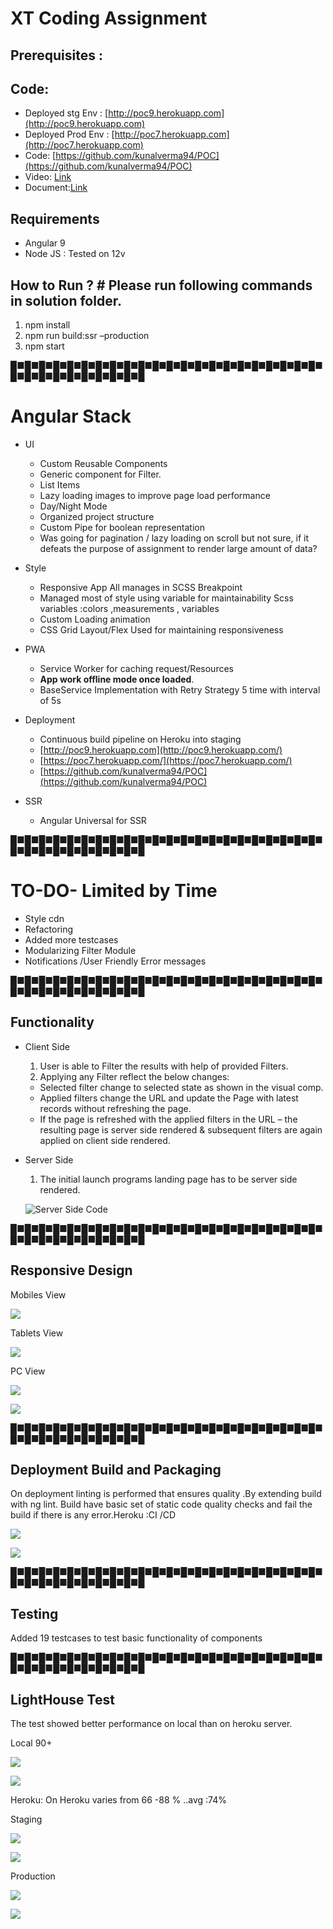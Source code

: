 # XT Coding Assignment

## Prerequisites :

## Code:

- Deployed stg Env : [http://poc9.herokuapp.com](http://poc9.herokuapp.com)
- Deployed Prod Env : [http://poc7.herokuapp.com](http://poc7.herokuapp.com)
- Code: [https://github.com/kunalverma94/POC](https://github.com/kunalverma94/POC)
- Video: [Link](https://raw.githubusercontent.com/kunalverma94/just4gag/master/poc/32ewd.mp4)
- Document:[Link](https://raw.githubusercontent.com/kunalverma94/just4gag/master/poc/XT%20Coding%20Assignment.docx)

## Requirements

- Angular 9
- Node JS : Tested on 12v

## How to Run ? # Please run following commands in solution folder.

1. npm install
2. npm run build:ssr –production
3. npm start

█■█■█■█■█■█■█■█■█■█■█■█■█■█■█■█■█■█■█■█■█■█■█■█■█■█■█■█■█■█■█■█

# Angular Stack

- UI
  - Custom Reusable Components
  - Generic component for Filter.
  - List Items
  - Lazy loading images to improve page load performance
  - Day/Night Mode
  - Organized project structure
  - Custom Pipe for boolean representation
  - Was going for pagination / lazy loading on scroll but not sure, if it defeats the purpose of assignment to render large amount of data?
- Style
  - Responsive App All manages in SCSS Breakpoint
  - Managed most of style using variable for maintainability Scss variables :colors ,measurements , variables
  - Custom Loading animation
  - CSS Grid Layout/Flex Used for maintaining responsiveness

- PWA
  - Service Worker for caching request/Resources
  - **App work offline mode once loaded**.
  - BaseService Implementation with Retry Strategy 5 time with interval of 5s

- Deployment
  - Continuous build pipeline on Heroku into staging
  - [http://poc9.herokuapp.com](http://poc9.herokuapp.com/)
  - [https://poc7.herokuapp.com/](https://poc7.herokuapp.com/)
  - [https://github.com/kunalverma94/POC](https://github.com/kunalverma94/POC)
- SSR
  - Angular Universal for SSR
  

█■█■█■█■█■█■█■█■█■█■█■█■█■█■█■█■█■█■█■█■█■█■█■█■█■█■█■█■█■█■█■█


# TO-DO- Limited by Time

- Style cdn
- Refactoring
- Added more testcases
- Modularizing Filter Module
- Notifications /User Friendly Error messages


█■█■█■█■█■█■█■█■█■█■█■█■█■█■█■█■█■█■█■█■█■█■█■█■█■█■█■█■█■█■█■█

## Functionality

- Client Side
  1. User is able to Filter the results with help of provided Filters.
  2. Applying any Filter reflect the below changes:
    - Selected filter change to selected state as shown in the visual comp.
    - Applied filters change the URL and update the Page with latest records without refreshing the page.
    - If the page is refreshed with the applied filters in the URL – the resulting page is server side rendered &amp; subsequent filters are again applied on client side rendered.
- Server Side
  1. The initial launch programs landing page has to be server side rendered.
  
  ![Server Side Code](https://raw.githubusercontent.com/kunalverma94/just4gag/master/poc/ssr.jpg)

█■█■█■█■█■█■█■█■█■█■█■█■█■█■█■█■█■█■█■█■█■█■█■█■█■█■█■█■█■█■█■█

## Responsive Design

Mobiles View

![](https://raw.githubusercontent.com/kunalverma94/just4gag/master/poc/700.jpg)

Tablets View

![](https://raw.githubusercontent.com/kunalverma94/just4gag/master/poc/1024.jpg)

PC View

![](https://raw.githubusercontent.com/kunalverma94/just4gag/master/poc/1440.jpg)

![](https://raw.githubusercontent.com/kunalverma94/just4gag/master/poc/night.jpg)


█■█■█■█■█■█■█■█■█■█■█■█■█■█■█■█■█■█■█■█■█■█■█■█■█■█■█■█■█■█■█■█


## Deployment Build and Packaging

On deployment linting is performed that ensures quality .By extending build with ng lint. Build have basic set of static code quality checks and fail the build if there is any error.Heroku :CI /CD


![](https://raw.githubusercontent.com/kunalverma94/just4gag/master/poc/heroku1.jpg)


![](https://raw.githubusercontent.com/kunalverma94/just4gag/master/poc/heroklog.jpg)


█■█■█■█■█■█■█■█■█■█■█■█■█■█■█■█■█■█■█■█■█■█■█■█■█■█■█■█■█■█■█■█


## Testing

  Added 19 testcases to test basic functionality of components


█■█■█■█■█■█■█■█■█■█■█■█■█■█■█■█■█■█■█■█■█■█■█■█■█■█■█■█■█■█■█■█


## LightHouse Test

The test showed better performance on local than on heroku server.

Local 90+

![](https://raw.githubusercontent.com/kunalverma94/just4gag/master/poc/ll.jpg)

![](https://raw.githubusercontent.com/kunalverma94/just4gag/master/poc/lll.jpg)

Heroku: On Heroku varies from 66 -88 % ..avg :74%

  Staging
  
![](https://raw.githubusercontent.com/kunalverma94/just4gag/master/poc/ls.jpg)

![](https://raw.githubusercontent.com/kunalverma94/just4gag/master/poc/lss.jpg)

  Production
  
  ![](https://raw.githubusercontent.com/kunalverma94/just4gag/master/poc/lp.jpg)

 ![](https://raw.githubusercontent.com/kunalverma94/just4gag/master/poc/lpp.jpg)
